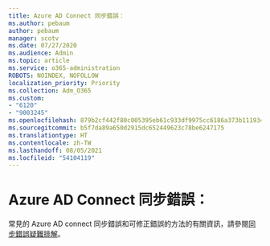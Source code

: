 ```yaml
---
title: Azure AD Connect 同步錯誤：
ms.author: pebaum
author: pebaum
manager: scotv
ms.date: 07/27/2020
ms.audience: Admin
ms.topic: article
ms.service: o365-administration
ROBOTS: NOINDEX, NOFOLLOW
localization_priority: Priority
ms.collection: Adm_O365
ms.custom:
- "6120"
- "9003245"
ms.openlocfilehash: 879b2cf442f80c005395eb61c933df9975cc6186a373b1119348b9b1d4e7a9c5
ms.sourcegitcommit: b5f7da89a650d2915dc652449623c78be6247175
ms.translationtype: HT
ms.contentlocale: zh-TW
ms.lasthandoff: 08/05/2021
ms.locfileid: "54104119"
---
```

# <a name="azure-ad-connect-sync-errors"></a>Azure AD Connect 同步錯誤：

常見的 Azure AD connect 同步錯誤和可修正錯誤的方法的有關資訊，請參閱[同步錯誤疑難排解](https://docs.microsoft.com/azure/active-directory/hybrid/tshoot-connect-sync-errors)。
